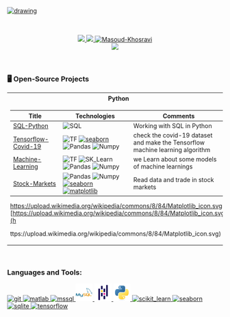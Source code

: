 <a href="https://github.com/Masoud-Khosravi">
  <img src="https://user-images.githubusercontent.com/121137036/210107231-0ae2f150-bb07-4e53-a2e2-a006b9b799e4.gif" alt="drawing" style="width:600px;"/>
</a>
<br/>
<br/>

<p align="center">
  <br/>
  <a href="https://www.linkedin.com/in/masoudkhosravi/">
      <img src="https://img.shields.io/badge/-Linkedin-blue?style=flat-square&logo=linkedin">
  </a>
  <a href="mailto:masoudkh.new@gmail.com">
      <img src="https://img.shields.io/badge/-Email-red?style=flat-square&logo=gmail&logoColor=white">
  </a>
  <a href="https://github.com/Masoud-Khosravi">
     <img src="https://komarev.com/ghpvc/?username=masoud-khosravi&label=Visitors&color=0e75b6&style=flat" alt="Masoud-Khosravi" />
  </a>
  <br/>
  <a href="https://github.com/Masoud-Khosravi">
    <img src="https://github-stats-alpha.vercel.app/api?username=masoud-khosravi&cc=22272e&tc=37BCF6&ic=fff&bc=0000" />
  </a>
  
</p>

<br/>

### 🖥️ Open-Source Projects
<table>
<tr><th>Python </th></tr>
<tr><td>
  
|Title | Technologies | Comments|
|--|--|--|
| [SQL-Python](https://github.com/Masoud-Khosravi/SQL-Python) | ![SQL](https://img.shields.io/badge/SQL-black?style=flat-square&logo=microsoft-sql-server)| Working with SQL in Python |
| [Tensorflow-Covid-19](https://github.com/Masoud-Khosravi/Tensorflow-Covid-19) | ![TF](https://img.shields.io/badge/TF-black?style=flat-square&logo=tensorflow) <a href="https://seaborn.pydata.org/" target="_blank" rel="noreferrer"> <img src="https://seaborn.pydata.org/_images/logo-mark-lightbg.svg" alt="seaborn" width="20" height="20" /> </a> ![Pandas](https://img.shields.io/badge/Pandas-black?style=flat-square&logo=pandas) ![Numpy](https://img.shields.io/badge/Numpy-black?style=flat-square&logo=numpy) | check the covid-19 dataset and make the Tensorflow machine learning algorithm |
| [Machine-Learning](https://github.com/Masoud-Khosravi/Machine-Learning) | ![TF](https://img.shields.io/badge/TF-black?style=flat-square&logo=tensorflow) ![SK_Learn](https://img.shields.io/badge/SK_Learn-black?style=flat-square&logo=scikit-learn) ![Pandas](https://img.shields.io/badge/Pandas-black?style=flat-square&logo=pandas) ![Numpy](https://img.shields.io/badge/Numpy-black?style=flat-square&logo=numpy)| we Learn about some models of machine learnings |
| [Stock-Markets](https://github.com/Masoud-Khosravi/Stock-Markets) | ![Pandas](https://img.shields.io/badge/Pandas-black?style=flat-square&logo=pandas) ![Numpy](https://img.shields.io/badge/Numpy-black?style=flat-square&logo=numpy) <a href="https://seaborn.pydata.org/" target="_blank" rel="noreferrer"> <img src="https://seaborn.pydata.org/_images/logo-mark-lightbg.svg" alt="seaborn" width="30" height="25" /> </a>  <a href="https://matplotlib.org/" target="_blank" rel="noreferrer"> <img src="https://upload.wikimedia.org/wikipedia/commons/8/84/Matplotlib_icon.svg" alt="matplotlib" width="25" height="25" /> </a> | Read data and trade in stock markets

  https://upload.wikimedia.org/wikipedia/commons/8/84/Matplotlib_icon.svg
  [https://upload.wikimedia.org/wikipedia/commons/8/84/Matplotlib_icon.svg](h
  
  ttps://upload.wikimedia.org/wikipedia/commons/8/84/Matplotlib_icon.svg)
  
</td></tr> </table>
<br/>

<h3 align="left">Languages and Tools:</h3>
<p align="left"> <a href="https://git-scm.com/" target="_blank" rel="noreferrer"> <img src="https://www.vectorlogo.zone/logos/git-scm/git-scm-icon.svg" alt="git" width="40" height="40"/> </a> <a href="https://www.mathworks.com/" target="_blank" rel="noreferrer"> <img src="https://upload.wikimedia.org/wikipedia/commons/2/21/Matlab_Logo.png" alt="matlab" width="40" height="40"/> </a> <a href="https://www.microsoft.com/en-us/sql-server" target="_blank" rel="noreferrer"> <img src="https://www.svgrepo.com/show/303229/microsoft-sql-server-logo.svg" alt="mssql" width="40" height="40"/> </a> <a href="https://www.mysql.com/" target="_blank" rel="noreferrer"> <img src="https://raw.githubusercontent.com/devicons/devicon/master/icons/mysql/mysql-original-wordmark.svg" alt="mysql" width="40" height="40"/> </a> <a href="https://pandas.pydata.org/" target="_blank" rel="noreferrer"> <img src="https://raw.githubusercontent.com/devicons/devicon/2ae2a900d2f041da66e950e4d48052658d850630/icons/pandas/pandas-original.svg" alt="pandas" width="40" height="40"/> </a> <a href="https://www.python.org" target="_blank" rel="noreferrer"> <img src="https://raw.githubusercontent.com/devicons/devicon/master/icons/python/python-original.svg" alt="python" width="40" height="40"/> </a> <a href="https://scikit-learn.org/" target="_blank" rel="noreferrer"> <img src="https://upload.wikimedia.org/wikipedia/commons/0/05/Scikit_learn_logo_small.svg" alt="scikit_learn" width="40" height="40"/> </a> <a href="https://seaborn.pydata.org/" target="_blank" rel="noreferrer"> <img src="https://seaborn.pydata.org/_images/logo-mark-lightbg.svg" alt="seaborn" width="40" height="40"/> </a> <a href="https://www.sqlite.org/" target="_blank" rel="noreferrer"> <img src="https://www.vectorlogo.zone/logos/sqlite/sqlite-icon.svg" alt="sqlite" width="40" height="40"/> </a> <a href="https://www.tensorflow.org" target="_blank" rel="noreferrer"> <img src="https://www.vectorlogo.zone/logos/tensorflow/tensorflow-icon.svg" alt="tensorflow" width="40" height="40"/> </a> </p>

